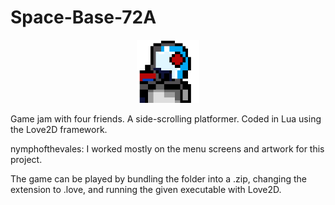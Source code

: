 # Space-Base-72A
<p align="center">
  <img src="./GameIcon.png" width="20%" style="image-rendering: crisp-edges;">
 </p>
<p>Game jam with four friends. A side-scrolling platformer. Coded in Lua using the Love2D framework.</p>
<p>nymphofthevales: I worked mostly on the menu screens and artwork for this project.</p>
<p>The game can be played by bundling the folder into a .zip, changing the extension to .love, and running the given executable with Love2D.</p>

